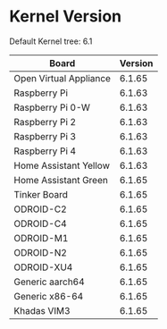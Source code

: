 
# Kernel Version

Default Kernel tree: 6.1

| Board | Version |
|-------|---------|
| Open Virtual Appliance | 6.1.65 |
| Raspberry Pi | 6.1.63 |
| Raspberry Pi 0-W | 6.1.63 |
| Raspberry Pi 2 | 6.1.63 |
| Raspberry Pi 3 | 6.1.63 |
| Raspberry Pi 4 | 6.1.63 |
| Home Assistant Yellow | 6.1.63 |
| Home Assistant Green | 6.1.65 |
| Tinker Board | 6.1.65 |
| ODROID-C2 | 6.1.65 |
| ODROID-C4 | 6.1.65 |
| ODROID-M1 | 6.1.65 |
| ODROID-N2 | 6.1.65 |
| ODROID-XU4 | 6.1.65 |
| Generic aarch64 | 6.1.65 |
| Generic x86-64 | 6.1.65 |
| Khadas VIM3 | 6.1.65 |
